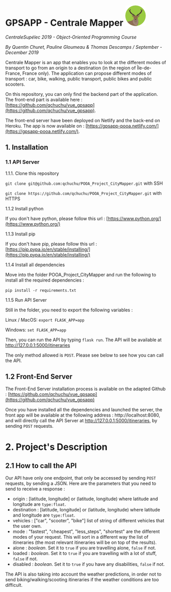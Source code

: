 # GPSAPP - Centrale Mapper ![deer](deer.png)
*CentraleSupélec 2019 - Object-Oriented Programming Course*

*By Quentin Churet, Pauline Gloumeau & Thomas Descamps / September - December 2019*

Centrale Mapper is an app that enables you to look at the different modes of transport to go from an origin to a 
destination (in the region of Île-de-France, France only). The application can propose different modes of transport :
car, bike, walking, public transport, public bikes and public scooters.

On this repository, you can only find the backend part of the application. The front-end part is available here : 
[https://github.com/qchuchu/vue_gpsapp](https://github.com/qchuchu/vue_gpsapp).

The front-end server have been deployed on Netlify and the back-end on Heroku. The app is now available on :
[https://gpsapp-pooa.netlify.com/](https://gpsapp-pooa.netlify.com/).

## 1. Installation

### 1.1 API Server

1.1.1. Clone this repository

`git clone git@github.com:qchuchu/POOA_Project_CityMapper.git` with SSH

`git clone https://github.com/qchuchu/POOA_Project_CityMapper.git` with HTTPS

1.1.2 Install python

If you don't have python, please follow this url : 
[https://www.python.org/](https://www.python.org/)

1.1.3 Install pip

If you don't have pip, please follow this url : 
[https://pip.pypa.io/en/stable/installing/](https://pip.pypa.io/en/stable/installing/)

1.1.4 Install all dependencies

Move into the folder POOA_Project_CityMapper and run the following to install all the required dependencies :

`pip install -r requirements.txt`

1.1.5 Run API Server

Still in the folder, you need to export the following variables : 

Linux / MacOS: `export FLASK_APP=app`

Windows: `set FLASK_APP=app`

Then, you can run the API by typing `flask run`. The API will be available at http://127.0.0.1:5000/itineraries

The only method allowed is `POST`. Please see below to see how you can call the API.

## 1.2 Front-End Server

The Front-End Server installation process is available on the adapted Github : 
[https://github.com/qchuchu/vue_gpsapp](https://github.com/qchuchu/vue_gpsapp)

Once you have installed all the dependencies and launched the server, the front app will be available at the following
address : http://localhost:8080, and will directly call the API Server at http://127.0.0.1:5000/itineraries, by sending
`POST` requests.

# 2. Project's Description

## 2.1 How to call the API

Our API have only one endpoint, that only be accessed by sending `POST` requests, by sending a JSON. Here are
the parameters that you need to send to receive a response :

- origin : [latitude, longitude] or (latitude, longitude) where latitude and longitude are `type:float`.
- destination : [latitude, longitude] or (latitude, longitude) where latitude and longitude are `type:float`.
- vehicles : ["car", "scooter", "bike"] list of string of different vehicles that the user own.
- mode : "fastest", "cheapest", "less_steps", "shortest" are the different modes of your request. This will sort in 
a different way the list of itineraries (the most relevant itineraries will be on top of the results).
- alone : *boolean*. Set it to `true` if you are travelling alone, `false` if not.
- loaded : *boolean*. Set it to `true` if you are travelling with a lot of stuff, `false` if not.
- disabled : *boolean*. Set it to `true` if you have any disabilities, `false` if not.

The API is also taking into account the weather predictions, in order not to send biking/walking/scooting itineraries
if the weather conditions are too difficult.
